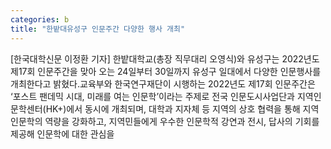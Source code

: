 ```yaml
---
categories: b
title: "한밭대유성구 인문주간 다양한 행사 개최"
---
```

[한국대학신문 이정환 기자] 한밭대학교(총장 직무대리 오영식)와 유성구는 2022년도 제17회 인문주간을 맞아 오는 24일부터 30일까지 유성구 일대에서 다양한 인문행사를 개최한다고 밝혔다.교육부와 한국연구재단이 시행하는 2022년도 제17회 인문주간은 ‘포스트 팬데믹 시대, 미래를 여는 인문학’이라는 주제로 전국 인문도시사업단과 지역인문학센터(HK+)에서 동시에 개최되며, 대학과 지자체 등 지역의 상호 협력을 통해 지역 인문학의 역량을 강화하고, 지역민들에게 우수한 인문학적 강연과 전시, 답사의 기회를 제공해 인문학에 대한 관심을